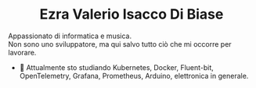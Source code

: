 <h1 align="center">Ezra Valerio Isacco Di Biase</h1>

Appassionato di informatica e musica.<br>
Non sono uno sviluppatore, ma qui salvo tutto ciò che mi occorre per lavorare.

- 🌱 Attualmente sto studiando Kubernetes, Docker, Fluent-bit, OpenTelemetry, Grafana, Prometheus, Arduino, elettronica in generale.
